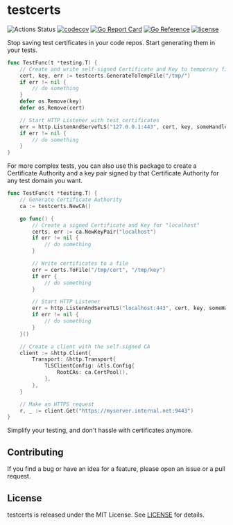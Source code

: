 # testcerts

![Actions Status](https://github.com/madflojo/testcerts/actions/workflows/go.yaml/badge.svg?branch=main)
[![codecov](https://codecov.io/gh/madflojo/testcerts/branch/main/graph/badge.svg?token=H9C9B6I0AS)](https://codecov.io/gh/madflojo/testcerts)
[![Go Report Card](https://goreportcard.com/badge/github.com/madflojo/testcerts)](https://goreportcard.com/report/github.com/madflojo/testcerts)
[![Go Reference](https://pkg.go.dev/badge/github.com/madflojo/testcerts.svg)](https://pkg.go.dev/github.com/madflojo/testcerts)
[![license](https://img.shields.io/github/license/madflojo/testcerts.svg?maxAge=2592000)](https://github.com/madflojo/testcerts/LICENSE)

Stop saving test certificates in your code repos. Start generating them in your tests.

```go
func TestFunc(t *testing.T) {
	// Create and write self-signed Certificate and Key to temporary files
	cert, key, err := testcerts.GenerateToTempFile("/tmp/")
	if err != nil {
		// do something
	}
	defer os.Remove(key)
	defer os.Remove(cert)

	// Start HTTP Listener with test certificates
	err = http.ListenAndServeTLS("127.0.0.1:443", cert, key, someHandler)
	if err != nil {
		// do something
	}
}
```

For more complex tests, you can also use this package to create a Certificate Authority and a key pair signed by that Certificate Authority for any test domain you want.

```go
func TestFunc(t *testing.T) {
	// Generate Certificate Authority
	ca := testcerts.NewCA()

	go func() {
		// Create a signed Certificate and Key for "localhost"
		certs, err := ca.NewKeyPair("localhost")
		if err != nil {
			// do something
		}

		// Write certificates to a file
		err = certs.ToFile("/tmp/cert", "/tmp/key")
		if err {
			// do something
		}

		// Start HTTP Listener
		err = http.ListenAndServeTLS("localhost:443", cert, key, someHandler)
		if err != nil {
			// do something
		}
	}()

	// Create a client with the self-signed CA
	client := &http.Client{
		Transport: &http.Transport{
			TLSClientConfig: &tls.Config{
				RootCAs: ca.CertPool(),
			},
		},
	}

	// Make an HTTPS request
	r, _ := client.Get("https://myserver.internal.net:9443")
}
```

Simplify your testing, and don't hassle with certificates anymore.

## Contributing

If you find a bug or have an idea for a feature, please open an issue or a pull request.

## License

testcerts is released under the MIT License. See [LICENSE](./LICENSE) for details.



